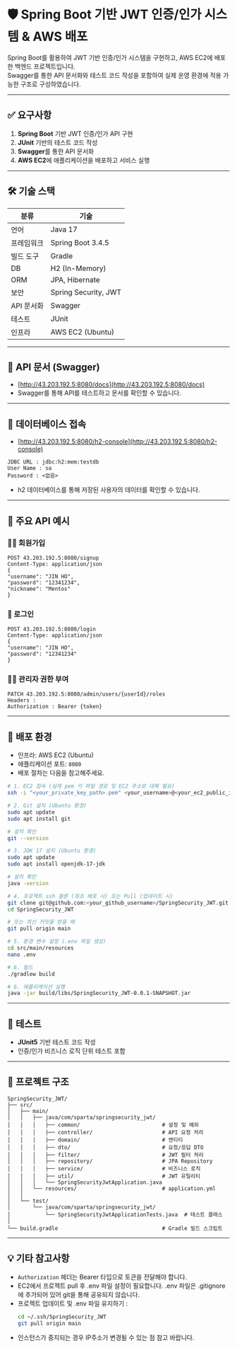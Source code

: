 # 🛡️ Spring Boot 기반 JWT 인증/인가 시스템 & AWS 배포

Spring Boot를 활용하여 JWT 기반 인증/인가 시스템을 구현하고, AWS EC2에 배포한 백엔드 프로젝트입니다.  
Swagger를 통한 API 문서화와 테스트 코드 작성을 포함하여 실제 운영 환경에 적용 가능한 구조로 구성하였습니다.

---

## ✅ 요구사항

1. **Spring Boot** 기반 JWT 인증/인가 API 구현
2. **JUnit** 기반의 테스트 코드 작성
3. **Swagger**를 통한 API 문서화
4. **AWS EC2**에 애플리케이션을 배포하고 서비스 실행

---

## 🛠️ 기술 스택

| 분류         | 기술                                 |
|--------------|--------------------------------------|
| 언어          | Java 17                             |
| 프레임워크     | Spring Boot 3.4.5                   |
| 빌드 도구      | Gradle                              |
| DB           | H2 (In-Memory)                       |
| ORM          | JPA, Hibernate                       |
| 보안         | Spring Security, JWT                |
| API 문서화     | Swagger                             |
| 테스트        | JUnit                               |
| 인프라        | AWS EC2 (Ubuntu)                    |

---

## 📄 API 문서 (Swagger)

- [http://43.203.192.5:8080/docs](http://43.203.192.5:8080/docs)
- Swagger를 통해 API를 테스트하고 문서를 확인할 수 있습니다.

---


## 📇 데이터베이스 접속

- [http://43.203.192.5:8080/h2-console](http://43.203.192.5:8080/h2-console)
```
JDBC URL : jdbc:h2:mem:testdb
User Name : sa
Password : <없음>
```
- h2 데이터베이스를 통해 저장된 사용자의 데이터를 확인할 수 있습니다.

---

## 📌 주요 API 예시

### 🧑‍💻 회원가입


```
POST 43.203.192.5:8080/signup
Content-Type: application/json
{
"username": "JIN HO",
"password": "12341234",
"nickname": "Mentos"
}
```

### 🔐 로그인
```
POST 43.203.192.5:8080/login
Content-Type: application/json
{
"username": "JIN HO",
"password": "12341234"
}
```

### 🧑‍💼 관리자 권한 부여
```
PATCH 43.203.192.5:8080/admin/users/{userId}/roles
Headers : 
Authorization : Bearer {token}
```

---

## 🚀 배포 환경

- 인프라: AWS EC2 (Ubuntu)
- 애플리케이션 포트: `8080`
- 배포 절차는 다음을 참고해주세요.
```bash
# 1. EC2 접속 (실제 pem 키 파일 경로 및 EC2 주소로 대체 필요)
ssh -i "<your_private_key_path>.pem" <your_username>@<your_ec2_public_ip_or_dns>

# 2. Git 설치 (Ubuntu 환경)
sudo apt update
sudo apt install git

# 설치 확인
git --version

# 3. JDK 17 설치 (Ubuntu 환경)
sudo apt update
sudo apt install openjdk-17-jdk

# 설치 확인
java -version

# 4. 프로젝트 ssh 클론 (최초 배포 시) 또는 Pull (업데이트 시)
git clone git@github.com:<your_github_username>/SpringSecurity_JWT.git
cd SpringSecurity_JWT

# 또는 최신 커밋을 받을 때
git pull origin main

# 5. 환경 변수 설정 (.env 파일 생성)
cd src/main/resources
nano .env

# 6. 빌드
./gradlew build

# 6. 애플리케이션 실행
java -jar build/libs/SpringSecurity_JWT-0.0.1-SNAPSHOT.jar
```

---
## 🧪 테스트

- **JUnit5** 기반 테스트 코드 작성
- 인증/인가 비즈니스 로직 단위 테스트 포함

---
## 📁 프로젝트 구조
```
SpringSecurity_JWT/
├── src/
│   ├── main/
│   │   ├── java/com/sparta/springsecurity_jwt/
│   │   │   ├── common/                          # 설정 및 예외
│   │   │   ├── controller/                      # API 요청 처리
│   │   │   ├── domain/                          # 엔티티
│   │   │   ├── dto/                             # 요청/응답 DTO
│   │   │   ├── filter/                          # JWT 필터 처리
│   │   │   ├── repository/                      # JPA Repository
│   │   │   ├── service/                         # 비즈니스 로직
│   │   │   ├── util/                            # JWT 유틸리티
│   │   │   └── SpringSecurityJwtApplication.java 
│   │   └── resources/                           # application.yml
│   │
│   └── test/
│       └── java/com/sparta/springsecurity_jwt/
│           └── SpringSecurityJwtApplicationTests.java  # 테스트 클래스
│
└── build.gradle                                 # Gradle 빌드 스크립트
```
---

## 💡 기타 참고사항

- `Authorization` 헤더는 Bearer 타입으로 토큰을 전달해야 합니다.
- EC2에서 프로젝트 pull 후 .env 파일 설정이 필요합니다. .env 파일은 .gitignore에 추가되어 있어 git을 통해 공유되지 않습니다.
- 프로젝트 업데이트 및 .env 파일 유지하기 :
  ```bash
  cd ~/.ssh/SpringSecurity_JWT
  git pull origin main
- 인스턴스가 중지되는 경우 IP주소가 변경될 수 있는 점 참고 바랍니다.